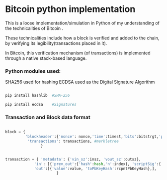 # Bitcoin python implementation 

This is a loose implementation/simulation in Python of my understanding of the technicalities of Bitcoin . 

These technicalities include how a block is verified and added to the chain, by verifying its legibility(transactions placed in it).

In Bitcoin, this verification mechanism (of transactions) is implemented through a native stack-based language.

### Python modules used:

SHA256 used for hashing
ECDSA used as the Digital Signature Algorithm

```bash

pip install hashlib  #SHA-256

pip install ecdsa    #Signatures

```

### Transaction and Block data format

```python

block = {
         'blockheader':{'nonce': nonce,'time':timest,'bits':bitstrgt,'prvBlockHash': previous_hash,'mrklroothash':hashmrklroot,'version':version,},
          'transactions': transactions, #merkletree
                }


transaction = { 'metadata': {'vin_sz':insz, 'vout_sz':outsz},
             'in': [{'prev_out':{'hash':hash,'n':index}, 'scriptSig':{'pubKey':pbk,'sign':sign}},],
             'out':[{'value':value, 'toPbKeyHash':rcpntPbKeyHash},],
                       }


```



